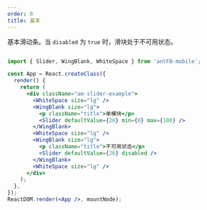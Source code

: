 ```yaml
---
order: 0
title: 基本
---
```



基本滑动条。当 `disabled` 为 `true` 时，滑块处于不可用状态。



```jsx

import { Slider, WingBlank, WhiteSpace } from 'antFB-mobile';

const App = React.createClass({
  render() {
    return (
      <div className="am-slider-example">
        <WhiteSpace size="lg" />
        <WingBlank size="lg">
          <p className="title">单模块</p>
          <Slider defaultValue={26} min={0} max={100} />
        </WingBlank>
        <WhiteSpace size="lg" />
        <WingBlank size="lg">
          <p className="title">不可用状态</p>
          <Slider defaultValue={26} disabled />
        </WingBlank>
        <WhiteSpace size="lg" />
      </div>
    );
  },
});
ReactDOM.render(<App />, mountNode);
```

<style>
.demo-preview-item .am-slider-wrapper {
  margin-bottom: 30px;
}
.demo-preview-item .am-slider-example {
  overflow: hidden;
}
.am-wingblank.am-wingblank-lg {
  margin-bottom: 60px;
}
.demo-preview-item .am-slider-example .title {
  margin-bottom: 32px;
}
.demo-preview-item .am-slider-wrapper:last-child {
  margin-bottom: 20px;
}
</style>
